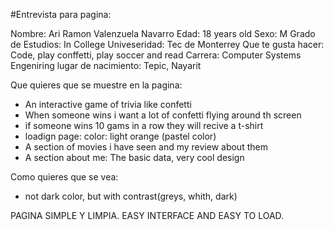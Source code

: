 #Entrevista para pagina:

Nombre: Ari Ramon Valenzuela Navarro
Edad: 18 years old
Sexo: M
Grado de Estudios: In College
Univeseridad: Tec de Monterrey
Que te gusta hacer: Code, play conffetti, play soccer and read
Carrera: Computer Systems Engeniring
lugar de nacimiento: Tepic, Nayarit


Que quieres que se muestre en la pagina: 
  - An interactive game of trivia like confetti
  - When someone wins i want a lot of confetti flying around th screen
  - if someone wins 10 gams in a row they will recive a t-shirt
  - loadign page: color: light orange (pastel color)
  - A section of movies i have seen and my review about them
  - A section about me: The basic data, very cool design
  
Como quieres que se vea:
  - not dark color, but with contrast(greys, whith, dark)



PAGINA SIMPLE Y LIMPIA. EASY INTERFACE AND EASY TO LOAD.
